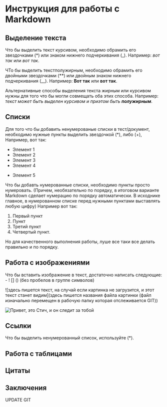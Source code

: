 # Инструкция для работы с Markdown

## Выделение текста

Что бы выделить текст курсивом, необходимо обрамить его звездочками (*) или знаком нижнего подчеркивания (_). 
Например: *вот так* или _вот так_. 

ЧТо бы выделить текстполужирным, необходимо обрамить его двойными звездочками (**) или двойным знаком нижнего подчеркивания (__). Например: **Вот так** или __вот так__.

Альтернативные способы выделения текста жирным или курсивом нужны для того что бы могли совмещать оба этих способа. Например:
_текст может быть выделен курсивом и приэтом быть **полужирным**_.




## Списки

Для того что бы добавить ненумерованые списки в тест/документ, необходимо нужные пункты выделить звездочкой (*), либо (+), Например, вот так:

* Элемент 1
* Элемент 2
* Элемент 3 
* Элемент 4
+ Элемент 5

Что бы добавть нумерованные списки, необходимо пункты просто нумеровать. (Причем, необязательно по порядку, в итоговом варианте Markdown сделает нумерацию по порядку автоматически. В исходнике главное, в нумерованном списке перед нужными пунктами выставлять любую цифру) Например вот так:

1. Первый пункт
2. Пункт
3. Третий пункт 
9. Четвертый пункт.

Но для качественного выполнения работы, луше все таки все делать правильно и по порядку.

## Работа с изображениями

Что бы вставить изображение в текст, достаточно написать следующие: - ! [] () (без пробелов в группе символов)

![здесь пишется текст, на случай если картинка не загрузится, и этот текст станет видим](здесь пишется названия файла картинки (файл изначально перемещен в рабочую папку которая отслеживается GIT)) 

![Привет, это Стич, и он следит за тобой](Stich.jpg)

## Ссылки

Что бы выделить ненумерованный список, используйте (*).

## Работа с таблицами

## Цитаты 

## Заключения






UPDATE 
GIT


